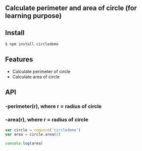 ## Calculate perimeter and area of circle (for learning purpose) 

## Install

```bash
$ npm install circledemo

```

## Features

  * Calculate perimeter of circle
  * Calculate area of circle
  
## API

### -perimeter(r), where  r = radius of circle
### -area(r),  where  r = radius of circle

```js
var circle = require('circledemo')
var area = circle.area(2)

console.log(area)
```
